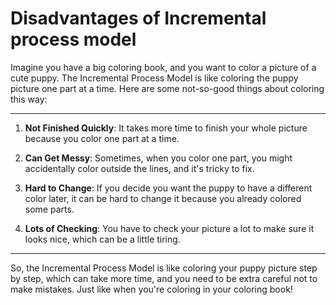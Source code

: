 # Disadvantages of Incremental process model

Imagine you have a big coloring book, and you want to color a picture of a cute puppy. The Incremental Process Model is like coloring the puppy picture one part at a time. Here are some not-so-good things about coloring this way:

---

1. **Not Finished Quickly**: It takes more time to finish your whole picture because you color one part at a time.

2. **Can Get Messy**: Sometimes, when you color one part, you might accidentally color outside the lines, and it's tricky to fix.

3. **Hard to Change**: If you decide you want the puppy to have a different color later, it can be hard to change it because you already colored some parts.

4. **Lots of Checking**: You have to check your picture a lot to make sure it looks nice, which can be a little tiring.

---

So, the Incremental Process Model is like coloring your puppy picture step by step, which can take more time, and you need to be extra careful not to make mistakes. Just like when you're coloring in your coloring book!
